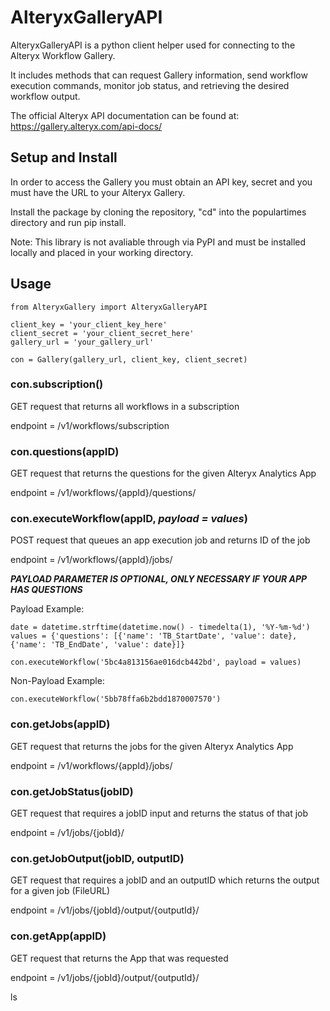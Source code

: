 # AlteryxGalleryAPI

AlteryxGalleryAPI is a python client helper used for connecting to the Alteryx Workflow Gallery.

It includes methods that can request Gallery information, send workflow execution commands, monitor
job status, and retrieving the desired workflow output.

The official Alteryx API documentation can be found at: https://gallery.alteryx.com/api-docs/

## Setup and Install

In order to access the Gallery you must obtain an API key, secret and you must have the URL to your Alteryx Gallery.

Install the package by cloning the repository, "cd" into the populartimes directory and run pip install.

Note: This library is not avaliable through via PyPI and must be installed locally and placed in your working directory.

## Usage

```
from AlteryxGallery import AlteryxGalleryAPI

client_key = 'your_client_key_here'
client_secret = 'your_client_secret_here'
gallery_url = 'your_gallery_url'

con = Gallery(gallery_url, client_key, client_secret)
```

### con.subscription()

GET request that returns all workflows in a subscription

endpoint = /v1/workflows/subscription

### con.questions(appID)

GET request that returns the questions for the given Alteryx Analytics App

endpoint = /v1/workflows/{appId}/questions/

### con.executeWorkflow(appID, **_payload = values_**)

POST request that queues an app execution job and returns ID of the job

endpoint = /v1/workflows/{appId}/jobs/

**_PAYLOAD PARAMETER IS OPTIONAL, ONLY NECESSARY IF YOUR APP HAS QUESTIONS_**

Payload Example:

```
date = datetime.strftime(datetime.now() - timedelta(1), '%Y-%m-%d')
values = {'questions': [{'name': 'TB_StartDate', 'value': date}, {'name': 'TB_EndDate', 'value': date}]}

con.executeWorkflow('5bc4a813156ae016dcb442bd', payload = values)
```

Non-Payload Example:

```
con.executeWorkflow('5bb78ffa6b2bdd1870007570')
```

### con.getJobs(appID)

GET request that returns the jobs for the given Alteryx Analytics App

endpoint = /v1/workflows/{appId}/jobs/

### con.getJobStatus(jobID)

GET request that requires a jobID input and returns the status of that job

endpoint = /v1/jobs/{jobId}/

### con.getJobOutput(jobID, outputID)

GET request that requires a jobID and an outputID which returns the output for a given job (FileURL)

endpoint = /v1/jobs/{jobId}/output/{outputId}/

### con.getApp(appID)

GET request that returns the App that was requested

endpoint = /v1/jobs/{jobId}/output/{outputId}/

ls
